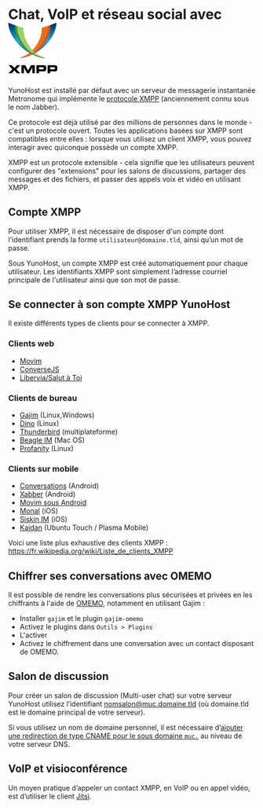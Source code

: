 # Chat, VoIP et réseau social avec <img src="/images/XMPP_logo.png" width=100>

YunoHost est installé par défaut avec un serveur de messagerie instantanée Metronome qui implémente le [protocole XMPP](https://fr.wikipedia.org/wiki/Extensible_Messaging_and_Presence_Protocol) (anciennement connu sous le nom Jabber).

Ce protocole est déjà utilisé par des millions de personnes dans le monde - c'est un protocole ouvert. Toutes les applications basées sur XMPP sont compatibles entre elles : lorsque vous utilisez un client XMPP, vous pouvez interagir avec quiconque possède un compte XMPP.

XMPP est un protocole extensible - cela signifie que les utilisateurs peuvent configurer des "extensions" pour les salons de discussions, partager des messages et des fichiers, et passer des appels voix et vidéo en utilisant XMPP.

## Compte XMPP

Pour utiliser XMPP, il est nécessaire de disposer d'un compte dont l'identifiant prends la forme `utilisateur@domaine.tld`, ainsi qu’un mot de passe.

Sous YunoHost, un compte XMPP est créé automatiquement pour chaque utilisateur. Les identifiants XMPP sont simplement l’adresse courriel principale de l'utilisateur ainsi que son mot de passe.

## Se connecter à son compte XMPP YunoHost

Il existe différents types de clients pour se connecter à XMPP.

### Clients web

- [Movim](https://movim.eu)
- [ConverseJS](https://conversejs.org/)
- [Libervia/Salut à Toi](https://salut-a-toi.org/)

### Clients de bureau

- [Gajim](http://gajim.org/fr/) (Linux,Windows)
- [Dino](https://dino.im) (Linux)
- [Thunderbird](https://www.thunderbird.net/) (multiplateforme)
- [Beagle IM](https://beagle.im/) (Mac OS)
- [Profanity](https://profanity-im.github.io/) (Linux)

### Clients sur mobile

- [Conversations](https://conversations.im/) (Android)
- [Xabber](http://xabber.com) (Android)
- [Movim sous Android](https://movim.eu)
- [Monal](https://monal.im/) (iOS)
- [Siskin IM](https://siskin.im/) (iOS)
- [Kaidan](https://www.kaidan.im/) (Ubuntu Touch / Plasma Mobile)

Voici une liste plus exhaustive des clients XMPP : https://fr.wikipedia.org/wiki/Liste_de_clients_XMPP

## Chiffrer ses conversations avec OMEMO

Il est possible de rendre les conversations plus sécurisées et privées en les chiffrants à l'aide de [OMEMO](https://xmpp.org/extensions/xep-0384.html), notamment en utilisant Gajim :
- Installer `gajim` et le plugin `gajim-omemo`
- Activez le plugins dans `Outils > Plugins`
- L'activer
- Activez le chiffrement dans une conversation avec un contact disposant de OMEMO.

## Salon de discussion

Pour créer un salon de discussion (Multi-user chat) sur votre serveur YunoHost utilisez l’identifiant nomsalon@muc.domaine.tld (où domaine.tld est le domaine principal de votre serveur).

Si vous utilisez un nom de domaine personnel, il est nécessaire d’[ajouter une redirection de type CNAME pour le sous domaine `muc.`](/dns_config) au niveau de votre serveur DNS.

## VoIP et visioconférence

Un moyen pratique d’appeler un contact XMPP, en VoIP ou en appel vidéo, est d’utiliser le client [Jitsi](http://jitsi.org/).
